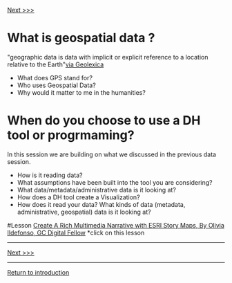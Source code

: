 [Next >>>](storymaps.md) 

# What is geospatial data ?
"geographic data is data with implicit or explicit reference to a location relative to the Earth"[via Geolexica](https://www.geolexica.org/concepts/202/)
* What does GPS stand for?
* Who uses Geospatial Data?
* Why would it matter to me in the humanities?

# When do you choose to use a DH tool or progrmaming?
In this session we are building on what we discussed in the previous data session.
* How is it reading data? 
* What assumptions have been built into the tool you are considering?
* What data/metadata/administrative data is it looking at?  
* How does a DH tool create a Visualization? 
* How does it read your data? What kinds of data (metadata, administrative, geospatial) data is it looking at?  


#Lesson
[Create A Rich Multimedia Narrative with ESRI Story Maps, By Olivia Ildefonso, GC Digital Fellow](https://www.arcgis.com/apps/Cascade/index.html?appid=581c9883c9fa4bab8f8048eaa130a813) 
*click on this lesson

-----
[Next >>>](storymaps.md) 

-----
[Return to introduction](https://github.com/DHRISMU/geospatialdata)